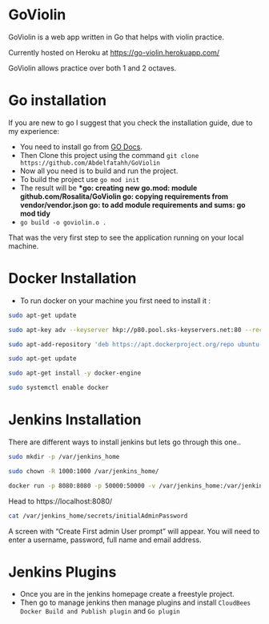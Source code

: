 # GoViolin

GoViolin is a web app written in Go that helps with violin practice.

Currently hosted on Heroku at https://go-violin.herokuapp.com/

GoViolin allows practice over both 1 and 2 octaves.

# Go installation

If you are new to go I suggest that you check the installation guide, due to my experience:

- You need to install go from [GO Docs](https://golang.org/doc/install).
- Then Clone this project using the command `git clone https://github.com/Abdelfatahh/GoViolin`
- Now all you need is to build and run the project.
- To build the project use `go mod init`
- The result will be **\*go: creating new go.mod: module github.com/Rosalita/GoViolin
  go: copying requirements from vendor/vendor.json
  go: to add module requirements and sums:
  go mod tidy**
- `go build -o goviolin.o .`

That was the very first step to see the application running on your local machine.

# Docker Installation

- To run docker on your machine you first need to install it :

```bash
sudo apt-get update
```

```bash
sudo apt-key adv --keyserver hkp://p80.pool.sks-keyservers.net:80 --recv-keys 58118E89F3A912897C070ADBF76221572C52609D
```

```bash
sudo apt-add-repository 'deb https://apt.dockerproject.org/repo ubuntu-xenial main'
```

```bash
sudo apt-get update
```

```bash
sudo apt-get install -y docker-engine
```

```bash
sudo systemctl enable docker
```

# Jenkins Installation

There are different ways to install jenkins but lets go through this one..

```bash
sudo mkdir -p /var/jenkins_home
```

```bash
sudo chown -R 1000:1000 /var/jenkins_home/
```

```bash
docker run -p 8080:8080 -p 50000:50000 -v /var/jenkins_home:/var/jenkins_home --name jenkins -d jenkins/jenkins:lts
```

Head to https://localhost:8080/

```bash
cat /var/jenkins_home/secrets/initialAdminPassword
```

A screen with “Create First admin User prompt” will appear. You will need to enter a username, password, full name and email address.

# Jenkins Plugins

- Once you are in the jenkins homepage create a freestyle project.
- Then go to manage jenkins then manage plugins and install `CloudBees Docker Build and Publish plugin` and `Go plugin`
